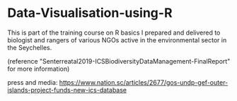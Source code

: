 # Data-Visualisation-using-R

This is part of the training course on R basics I prepared and delivered to biologist and rangers of various NGOs active in the environmental sector in the Seychelles. 

(reference "Senterreatal2019-ICSBiodiversityDataManagement-FinalReport" for more information)

press and media: https://www.nation.sc/articles/2677/gos-undp-gef-outer-islands-project-funds-new-ics-database
